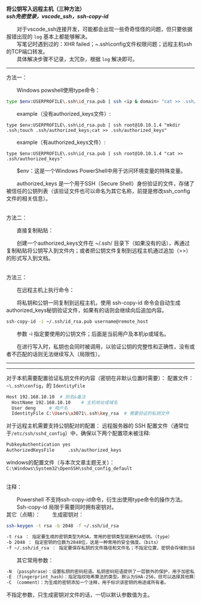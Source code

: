**将公钥写入远程主机（三种方法）**<br>
***ssh免密登录，vscode_ssh，ssh-copy-id***

&emsp;&emsp;对于vscode_ssh连接开发，可能都会出现一些奇奇怪怪的问题，但只要依据报错出现的 `log` 基本上都能够解决。<br>
&emsp;&emsp;写笔记时遇到过的：XHR failed；~\.ssh\config文件权限问题；远程主机ssh的TCP端口转发。<br>
&emsp;&emsp;具体解决步骤不记录，太冗杂，根据 `log` 解决即可。


***
方法一：

&emsp;&emsp;Windows powshell使用type命令：

```bash
type $env:USERPROFILE\.ssh\id_rsa.pub | ssh <ip & domain> "cat >> .ssh/authorized_keys"
```
&emsp;&emsp;example（没有authorized_keys文件）:
```mySQL
type $env:USERPROFILE\.ssh\id_rsa.pub | ssh root@10.10.1.4 "mkdir .ssh;touch .ssh/authorized_keys;cat >> .ssh/authorized_keys"
```
&emsp;&emsp;example（有authorized_keys文件）:
```
type $env:USERPROFILE\.ssh\id_rsa.pub | ssh root@10.10.1.4 "cat >> .ssh/authorized_keys"
```

&emsp;&emsp;$env：这是一个Windows PowerShell中用于访问环境变量的特殊变量。

&emsp;&emsp;authorized_keys 是一个用于SSH（Secure Shell）身份验证的文件，存储了被信任的公钥列表（该验证文件也可以命名为其它名称，前提是修改ssh_config文件的相关信息）。

<br>
方法二：

&emsp;&emsp;直接复制粘贴：

&emsp;&emsp;创建一个authorized_keys文件在 ~/.ssh/ 目录下（如果没有的话），再通过复制粘贴将公钥写入到文件内；或者把公钥文件复制到远程主机通过追加（>>）的形式写入到文档。

<br>
方法三：

&emsp;&emsp;在远程主机上执行命令：

&emsp;&emsp;将私钥和公钥一同复制到远程主机，使用 ssh-copy-id 命令会自动生成authorized_keys秘钥验证文件，如果有的话则会继续向后追加内容。

```bash
ssh-copy-id -i ~/.ssh/id_rsa.pub username@remote_host
```

&emsp;&emsp;参数 -i 指定要使用的公钥文件；后面是当前用户及本机ip或域名。

&emsp;&emsp;在进行写入时，私钥也会同时被调用，以验证公钥的完整性和正确性，没有或者不匹配的话则无法继续写入（局限性）。
***
---
对于本机需要配置验证私钥文件的内容（密钥在非默认位置时需要）：
配置文件： `~\.ssh\config`，的 `IdentityFile`

```bash
Host 192.168.10.10	# 别名&备注
  HostName 192.168.10.10	# 主机地址或域名
  User deng		# 用户名
  IdentityFile C:\Users\a3071\.ssh\key_rsa	# 需要验证的私钥文件
```

对于远程主机需要支持公钥配对的配置：
远程服务器的 SSH 配置文件（通常位于`/etc/ssh/sshd_config`）中，确保以下两个配置项未被注释:
```bash
PubkeyAuthentication yes
AuthorizedKeysFile     .ssh/authorized_keys
```
windows的配置文件（与本次文章主题无关）：`C:\Windows\System32\OpenSSH\sshd_config_default`<br>

<br>
注释：

&emsp;&emsp;Powershell 不支持ssh-copy-id命令，衍生出使用type命令的操作方法。
&emsp;&emsp;Ssh-copy-id 局限于需要同时拥有密钥对。
<br>
其它（点睛）：
&emsp;&emsp;生成密钥对：
```bash
ssh-keygen -t rsa -b 2048 -f ~/.ssh/id_rsa
```

```bash
-t rsa ： 指定要生成的密钥类型为RSA，常用的密钥类型就是RSA密钥。（type）
-b 2048 ： 指定密钥的位数为2048位，这是一种常用的安全强度。（bits）
-f ~/.ssh/id_rsa ： 指定要保存私钥的文件路径和文件名；不指定位置，密钥会存储到当前目录下。（output_keyfile）  
```

&emsp;&emsp;其它常用参数：

```bash
-N （passphrase）：设置私钥的密码短语。私钥密码短语提供了一层额外的保护，用于加密私钥文件
-E （fingerprint_hash）：指定指纹哈希算法的类型。默认为SHA-256，但可以选择其他算法，如SHA-1和MD5。
-C （comment）：为生成的密钥添加一个注释，用于标识该密钥的用途或所有者。
```
不指定参数，只生成密钥对文件的话，一切以默认参数值为主。
